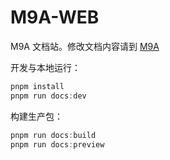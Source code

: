# M9A-WEB

M9A 文档站。修改文档内容请到 [M9A](https://github.com/MAA1999/M9A/docs)

开发与本地运行：

```powershell
pnpm install
pnpm run docs:dev
```

构建生产包：

```powershell
pnpm run docs:build
pnpm run docs:preview
```
